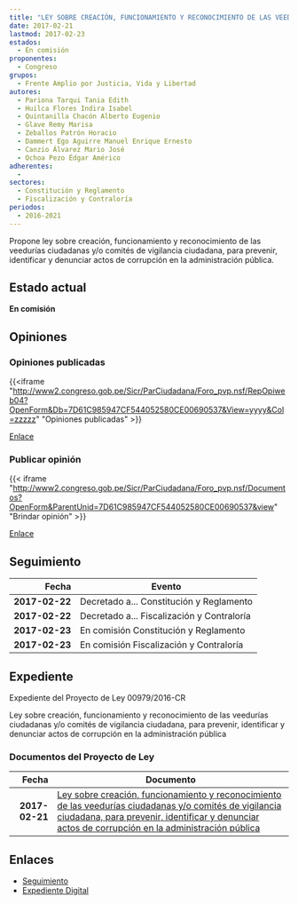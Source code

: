 ```yaml
---
title: "LEY SOBRE CREACIÓN, FUNCIONAMIENTO Y RECONOCIMIENTO DE LAS VEEDURÍAS CIUDADANAS Y COMITÉS DE VIGILANCIA CIUDADANA, PARA PREVENIR, IDENTIFICAR Y DENUNCIAR ACTOS DE CORRUPCIÓN EN LA ADMINISTRACIÓN PÚBLICA"
date: 2017-02-21
lastmod: 2017-02-23
estados: 
  - En comisión
proponentes: 
  - Congreso
grupos: 
  - Frente Amplio por Justicia, Vida y Libertad
autores: 
  - Pariona Tarqui Tania Edith
  - Huilca Flores Indira Isabel
  - Quintanilla Chacón Alberto Eugenio
  - Glave Remy Marisa
  - Zeballos Patrón Horacio
  - Dammert Ego Aguirre Manuel Enrique Ernesto
  - Canzio Álvarez Mario José
  - Ochoa Pezo Édgar Américo
adherentes: 
  - 
sectores: 
  - Constitución y Reglamento
  - Fiscalización y Contraloría
periodos: 
  - 2016-2021
---
```


Propone ley sobre creación, funcionamiento y reconocimiento de las veedurías ciudadanas y/o comités de vigilancia ciudadana, para prevenir, identificar y denunciar actos de corrupción en la administración pública.


## Estado actual

**En comisión**

## Opiniones

### Opiniones publicadas

{{<iframe "http://www2.congreso.gob.pe/Sicr/ParCiudadana/Foro_pvp.nsf/RepOpiweb04?OpenForm&Db=7D61C985947CF544052580CE00690537&View=yyyy&Col=zzzzz" "Opiniones publicadas" >}}

[Enlace](http://www2.congreso.gob.pe/Sicr/ParCiudadana/Foro_pvp.nsf/RepOpiweb04?OpenForm&Db=7D61C985947CF544052580CE00690537&View=yyyy&Col=zzzzz)
### Publicar opinión

{{< iframe "http://www2.congreso.gob.pe/Sicr/ParCiudadana/Foro_pvp.nsf/Documentos?OpenForm&ParentUnid=7D61C985947CF544052580CE00690537&view" "Brindar opinión" >}}

[Enlace](http://www2.congreso.gob.pe/Sicr/ParCiudadana/Foro_pvp.nsf/Documentos?OpenForm&ParentUnid=7D61C985947CF544052580CE00690537&view)

## Seguimiento

| Fecha | Evento |
|------:|--------|
| **2017-02-22** | Decretado a... Constitución y Reglamento|
| **2017-02-22** | Decretado a... Fiscalización y Contraloría|
| **2017-02-23** | En comisión Constitución y Reglamento|
| **2017-02-23** | En comisión Fiscalización y Contraloría|


## Expediente

Expediente del Proyecto de Ley 00979/2016-CR

Ley sobre creación, funcionamiento y reconocimiento de las veedurías ciudadanas y/o comités de vigilancia ciudadana, para prevenir, identificar y denunciar actos de corrupción en la administración pública


### Documentos del Proyecto de Ley

| Fecha | Documento |
|------:|--------|
| **2017-02-21** | [Ley sobre creación, funcionamiento y reconocimiento de las veedurías ciudadanas y/o comités de vigilancia ciudadana, para prevenir, identificar y denunciar actos de corrupción en la administración pública](http://www.leyes.congreso.gob.pe/Documentos/2016_2021/Proyectos_de_Ley_y_de_Resoluciones_Legislativas/PL0097920170221..pdf) |

## Enlaces 

- [Seguimiento](http://www2.congreso.gob.pe/Sicr/TraDocEstProc/CLProLey2016.nsf/f7fff46988ca05b1052578e100829cc7/108b478146d3711e052580ce005f98e4?OpenDocument)
- [Expediente Digital](http://www2.congreso.gob.pehttp://www2.congreso.gob.pe/Sicr/TraDocEstProc/CLProLey2016.nsf/f7fff46988ca05b1052578e100829cc7/108b478146d3711e052580ce005f98e4?OpenDocument&Click=05257FB7005EB655.eb71d0cf91d8294e05256cdf006b5706/$Body/0.1C6C)
